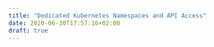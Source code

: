 ```yaml
---
title: "Dedicated Kubernetes Namespaces and API Access"
date: 2020-06-30T17:57:16+02:00
draft: true
---
```


